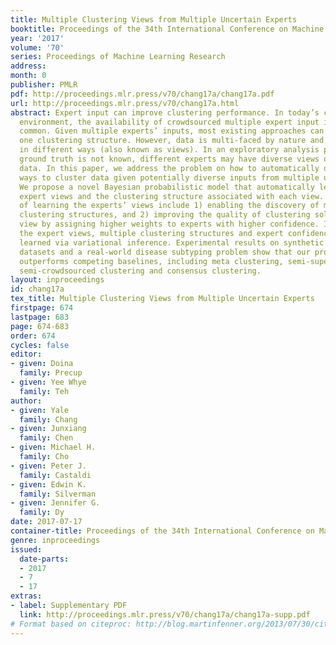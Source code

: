 ```yaml
---
title: Multiple Clustering Views from Multiple Uncertain Experts
booktitle: Proceedings of the 34th International Conference on Machine Learning
year: '2017'
volume: '70'
series: Proceedings of Machine Learning Research
address: 
month: 0
publisher: PMLR
pdf: http://proceedings.mlr.press/v70/chang17a/chang17a.pdf
url: http://proceedings.mlr.press/v70/chang17a.html
abstract: Expert input can improve clustering performance. In today’s collaborative
  environment, the availability of crowdsourced multiple expert input is becoming
  common. Given multiple experts’ inputs, most existing approaches can only discover
  one clustering structure. However, data is multi-faced by nature and can be clustered
  in different ways (also known as views). In an exploratory analysis problem where
  ground truth is not known, different experts may have diverse views on how to cluster
  data. In this paper, we address the problem on how to automatically discover multiple
  ways to cluster data given potentially diverse inputs from multiple uncertain experts.
  We propose a novel Bayesian probabilistic model that automatically learns the multiple
  expert views and the clustering structure associated with each view. The benefits
  of learning the experts’ views include 1) enabling the discovery of multiple diverse
  clustering structures, and 2) improving the quality of clustering solution in each
  view by assigning higher weights to experts with higher confidence. In our approach,
  the expert views, multiple clustering structures and expert confidences are jointly
  learned via variational inference. Experimental results on synthetic datasets, benchmark
  datasets and a real-world disease subtyping problem show that our proposed approach
  outperforms competing baselines, including meta clustering, semi-supervised clustering,
  semi-crowdsourced clustering and consensus clustering.
layout: inproceedings
id: chang17a
tex_title: Multiple Clustering Views from Multiple Uncertain Experts
firstpage: 674
lastpage: 683
page: 674-683
order: 674
cycles: false
editor:
- given: Doina
  family: Precup
- given: Yee Whye
  family: Teh
author:
- given: Yale
  family: Chang
- given: Junxiang
  family: Chen
- given: Michael H.
  family: Cho
- given: Peter J.
  family: Castaldi
- given: Edwin K.
  family: Silverman
- given: Jennifer G.
  family: Dy
date: 2017-07-17
container-title: Proceedings of the 34th International Conference on Machine Learning
genre: inproceedings
issued:
  date-parts:
  - 2017
  - 7
  - 17
extras:
- label: Supplementary PDF
  link: http://proceedings.mlr.press/v70/chang17a/chang17a-supp.pdf
# Format based on citeproc: http://blog.martinfenner.org/2013/07/30/citeproc-yaml-for-bibliographies/
---
```

